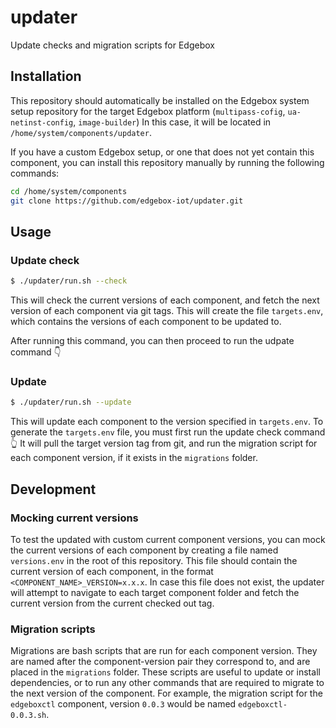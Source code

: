 # updater

Update checks and migration scripts for Edgebox

## Installation

This repository should automatically be installed on the Edgebox system setup repository for the target Edgebox platform (`multipass-cofig`, `ua-netinst-config`, `image-builder`)
In this case, it will be located in `/home/system/components/updater`.

If you have a custom Edgebox setup, or one that does not yet contain this component, you can install this repository manually by running the following commands:
```bash
cd /home/system/components
git clone https://github.com/edgebox-iot/updater.git
```

## Usage

### Update check

```bash
$ ./updater/run.sh --check
```

This will check the current versions of each component, and fetch the next version of each component via git tags.
This will create the file `targets.env`, which contains the versions of each component to be updated to.

After running this command, you can then proceed to run the udpate command 👇

### Update

```bash
$ ./updater/run.sh --update
```

This will update each component to the version specified in `targets.env`.
To generate the `targets.env` file, you must first run the update check command 👆
It will pull the target version tag from git, and run the migration script for each component version, if it exists in the `migrations` folder.

## Development

### Mocking current versions

To test the updated with custom current component versions, you can mock the current versions of each component by creating a file named `versions.env` in the root of this repository.
This file should contain the current version of each component, in the format `<COMPONENT_NAME>_VERSION=x.x.x`. In case this file does not exist, the updater will attempt to navigate to each target component folder and fetch the current version from the current checked out tag.

### Migration scripts

Migrations are bash scripts that are run for each component version. They are named after the component-version pair they correspond to, and are placed in the `migrations` folder.
These scripts are useful to update or install dependencies, or to run any other commands that are required to migrate to the next version of the component.
For example, the migration script for the `edgeboxctl` component, version `0.0.3` would be named `edgeboxctl-0.0.3.sh`.
